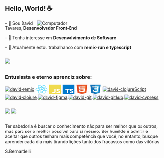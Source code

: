 ## Hello, World! ☕

<img src="https://raw.githubusercontent.com/MicaelliMedeiros/micaellimedeiros/master/image/computer-illustration.png" min-width="400px" max-width="400px" width="400px" align="right" alt="Computador">  
<p align="left">- 👋 Sou David Tavares, <strong>Desenvolvedor Front-End</strong> </p>  
<p align="left">  - 👀 Tenho interesse em <strong>Desenvolvimento de Software</strong> </p>  
<p align="left">- 🌱 Atualmente estou trabalhando com <strong>remix-run e typescript</strong> </p>  

##
  
<a href="https://github.com/DavidTavares27">
<img height="180em" src="https://github-readme-stats.vercel.app/api/top-langs/?username=DavidTavares27&layout=compact&langs_count=7&theme=dracula"/>
 
  ##

  ### <p>Entusiasta e eterno aprendiz sobre:</p>
  
  <img align="center" alt="david-remix" height="30" width="40" src="https://api.iconify.design/skill-icons/remix-dark.svg">
  <img align="center" alt="david-React" height="30" width="40" src="https://raw.githubusercontent.com/devicons/devicon/master/icons/react/react-original.svg">
  <img align="center" alt="david-Js" height="30" width="40" src="https://raw.githubusercontent.com/devicons/devicon/master/icons/javascript/javascript-plain.svg">
  <img align="center" alt="david-Ts" height="30" width="40" src="https://raw.githubusercontent.com/devicons/devicon/master/icons/typescript/typescript-plain.svg">
  <img align="center" alt="david-HTML" height="30" width="40" src="https://raw.githubusercontent.com/devicons/devicon/master/icons/html5/html5-original.svg">
  <img align="center" alt="david-CSS" height="30" width="40" src="https://raw.githubusercontent.com/devicons/devicon/master/icons/css3/css3-original.svg">
  <img align="center" alt="david-clojureScript" height="30" width="40"src="https://cdn.jsdelivr.net/gh/devicons/devicon/icons/clojurescript/clojurescript-original.svg">
  
  <img align="center" alt="david-clojure" height="30" width="40" src="https://cdn.jsdelivr.net/gh/devicons/devicon/icons/clojure/clojure-original.svg">
  
  <img align="center" alt="david-figma" height="30" width="40" src="https://cdn.jsdelivr.net/gh/devicons/devicon/icons/figma/figma-original.svg">
  
  <img align="center" alt="david-git" height="30" width="40" src="https://cdn.jsdelivr.net/gh/devicons/devicon/icons/git/git-plain-wordmark.svg">
  <img align="center" alt="david-github" height="30" width="40" src="https://api.iconify.design/logos/github-octocat.svg"
  
  <img align="center" alt="david-storybook" height="30" width="40" src="https://cdn.jsdelivr.net/gh/devicons/devicon/icons/storybook/storybook-original.svg" >
  
  <img align="center" alt="david-cypress" height="30" width="40" src="https://api.iconify.design/vscode-icons/file-type-cypress-spec.svg">

##
  
<div>
 <a href = "mailto:davidtavares1987gmail.com"><img src="https://img.shields.io/badge/-Gmail-%23333?style=for-the-badge&logo=gmail&logoColor=white" target="_blank"></a>
  <a href="https://www.linkedin.com/in/davidtavaresrodrigues/" target="_blank"><img src="https://img.shields.io/badge/-LinkedIn-%230077B5?style=for-the-badge&logo=linkedin&logoColor=white" target="_blank"></a>  
</div>

##
  
Ter sabedoria é buscar o conhecimento não para ser melhor que os outros, mas para ser o melhor possível para si mesmo. Ser humilde é admitir e aceitar que outros tenham mais competência que você, no entanto, busque aprender cada dia mais tirando lições tanto dos fracassos como das vitórias
  
  
S.Bernardelli

<!---
DavidTavares27/DavidTavares27 is a ✨ special ✨ repository because its `README.md` (this file) appears on your GitHub profile.
You can click the Preview link to take a look at your changes.
--->
